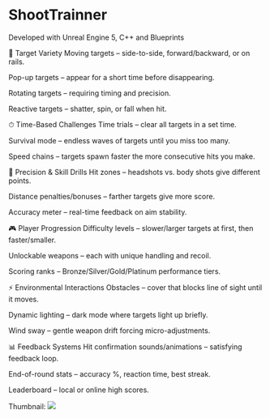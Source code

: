 ﻿# ShootTrainner

Developed with Unreal Engine 5, C++ and Blueprints


🎯 Target Variety
Moving targets – side-to-side, forward/backward, or on rails.

Pop-up targets – appear for a short time before disappearing.

Rotating targets – requiring timing and precision.

Reactive targets – shatter, spin, or fall when hit.

⏱ Time-Based Challenges
Time trials – clear all targets in a set time.

Survival mode – endless waves of targets until you miss too many.

Speed chains – targets spawn faster the more consecutive hits you make.

🧠 Precision & Skill Drills
Hit zones – headshots vs. body shots give different points.

Distance penalties/bonuses – farther targets give more score.

Accuracy meter – real-time feedback on aim stability.

🎮 Player Progression
Difficulty levels – slower/larger targets at first, then faster/smaller.

Unlockable weapons – each with unique handling and recoil.

Scoring ranks – Bronze/Silver/Gold/Platinum performance tiers.

⚡ Environmental Interactions
Obstacles – cover that blocks line of sight until it moves.

Dynamic lighting – dark mode where targets light up briefly.

Wind sway – gentle weapon drift forcing micro-adjustments.

📊 Feedback Systems
Hit confirmation sounds/animations – satisfying feedback loop.

End-of-round stats – accuracy %, reaction time, best streak.

Leaderboard – local or online high scores.

Thumbnail:
<img src="Thumbnail.png">
